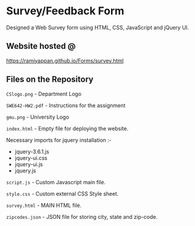 # Survey/Feedback Form

Designed a Web Survey form using HTML, CSS, JavaScript and jQuery UI.

## Website hosted @ 
https://ramiyappan.github.io/Forms/survey.html
  
## Files on the Repository

`CSlogo.png` - Department Logo

`SWE642-HW2.pdf` - Instructions for the assignment

`gmu.png` - University Logo

`index.html` - Empty file for deploying the website.

Necessary imports for jquery installation :-
  - jquery-3.6.1.js 
  - jquery-ui.css 
  - jquery-ui.js 
  - jquery.js
  
`script.js` - Custom Javascript main file.

`style.css` - Custom external CSS Style sheet.

`survey.html` - MAIN HTML file.

`zipcodes.json` - JSON file for storing city, state and zip-code.
